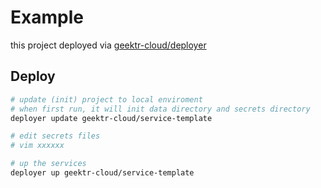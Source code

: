 # Example

this project deployed via [geektr-cloud/deployer](https://github.com/geektr-cloud/deployer)

## Deploy

```bash
# update (init) project to local enviroment
# when first run, it will init data directory and secrets directory
deployer update geektr-cloud/service-template

# edit secrets files
# vim xxxxxx

# up the services
deployer up geektr-cloud/service-template
```
